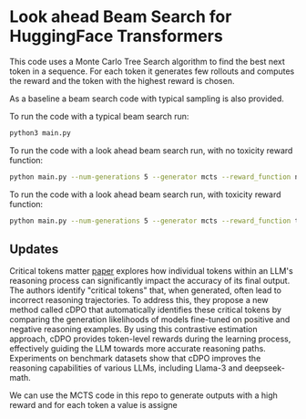 # Look ahead Beam Search for HuggingFace Transformers

This code uses a Monte Carlo Tree Search algorithm to find the best next token in a sequence. For each token it generates few rollouts and computes the reward and the token with the highest reward is chosen.

As a baseline a beam search code with typical sampling is also provided.

To run the code with a typical beam search run:

``` bash
python3 main.py
```

To run the code with a look ahead beam search run, with no toxicity reward function:

``` bash
python main.py --num-generations 5 --generator mcts --reward_function no-toxicity
```

To run the code with a look ahead beam search run, with toxicity reward function:

``` bash
python main.py --num-generations 5 --generator mcts --reward_function toxicity
```

## Updates

Critical tokens matter [paper](https://arxiv.org/pdf/2411.19943) explores how individual tokens within an LLM's reasoning process can significantly impact the accuracy of its final output. The authors identify "critical tokens" that, when generated, often lead to incorrect reasoning trajectories. To address this, they propose a new method called cDPO that automatically identifies these critical tokens by comparing the generation likelihoods of models fine-tuned on positive and negative reasoning examples.  By using this contrastive estimation approach, cDPO provides token-level rewards during the learning process, effectively guiding the LLM towards more accurate reasoning paths. Experiments on benchmark datasets show that cDPO improves the reasoning capabilities of various LLMs, including Llama-3 and deepseek-math.

We can use the MCTS code in this repo to generate outputs with a high reward and for each token a value is assigne 

